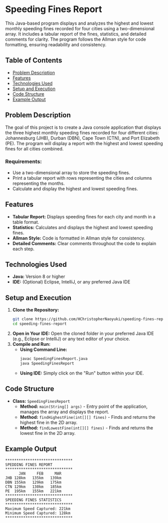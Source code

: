 # Speeding Fines Report

This Java-based program displays and analyzes the highest and lowest monthly speeding fines recorded for four cities using a two-dimensional array. It includes a tabular report of the fines, statistics, and detailed comments for clarity. The program follows the Allman style for code formatting, ensuring readability and consistency.

## Table of Contents
- [Problem Description](#problem-description)
- [Features](#features)
- [Technologies Used](#technologies-used)
- [Setup and Execution](#setup-and-execution)
- [Code Structure](#code-structure)
- [Example Output](#example-output)

## Problem Description
The goal of this project is to create a Java console application that displays the three highest monthly speeding fines recorded for four different cities: Johannesburg (JHB), Durban (DBN), Cape Town (CTN), and Port Elizabeth (PE). The program will display a report with the highest and lowest speeding fines for all cities combined.

### Requirements:
- Use a two-dimensional array to store the speeding fines.
- Print a tabular report with rows representing the cities and columns representing the months.
- Calculate and display the highest and lowest speeding fines.

## Features
- **Tabular Report:** Displays speeding fines for each city and month in a table format.
- **Statistics:** Calculates and displays the highest and lowest speeding fines.
- **Allman Style:** Code is formatted in Allman style for consistency.
- **Detailed Comments:** Clear comments throughout the code to explain each step.

## Technologies Used
- **Java:** Version 8 or higher
- **IDE:** (Optional) Eclipse, IntelliJ, or any preferred Java IDE

## Setup and Execution
1. **Clone the Repository:**
   ```bash
   git clone https://github.com/HChristopherNaoyuki/speeding-fines-report-project.git
   cd speeding-fines-report
   ```
2. **Open in Your IDE:** 
   Open the cloned folder in your preferred Java IDE (e.g., Eclipse or IntelliJ) or any text editor of your choice.
3. **Compile and Run:**
   - **Using Command Line:**
     ```bash
     javac SpeedingFinesReport.java
     java SpeedingFinesReport
     ```
   - **Using IDE:** Simply click on the "Run" button within your IDE.

## Code Structure
- **Class:** `SpeedingFinesReport`
  - **Method:** `main(String[] args)` - Entry point of the application, manages the array and displays the report.
  - **Method:** `findHighestFine(int[][] fines)` - Finds and returns the highest fine in the 2D array.
  - **Method:** `findLowestFine(int[][] fines)` - Finds and returns the lowest fine in the 2D array.

## Example Output
```
******************************
SPEDDING FINES REPORT
******************************
      JAN	  FEB	  MAR
JHB	128km	135km	139km	
DBN	155km	129km	175km	
CTN	129km	130km	185km	
PE	195km	155km	221km	
******************************
SPEEDING FINES STATISTICS
******************************
Maximum Speed Captured: 221km
Minimum Speed Captured: 128km
******************************
```
